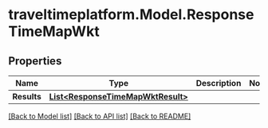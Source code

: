 # traveltimeplatform.Model.ResponseTimeMapWkt
## Properties

Name | Type | Description | Notes
------------ | ------------- | ------------- | -------------
**Results** | [**List&lt;ResponseTimeMapWktResult&gt;**](ResponseTimeMapWktResult.md) |  | 

[[Back to Model list]](../README.md#documentation-for-models) [[Back to API list]](../README.md#documentation-for-api-endpoints) [[Back to README]](../README.md)

